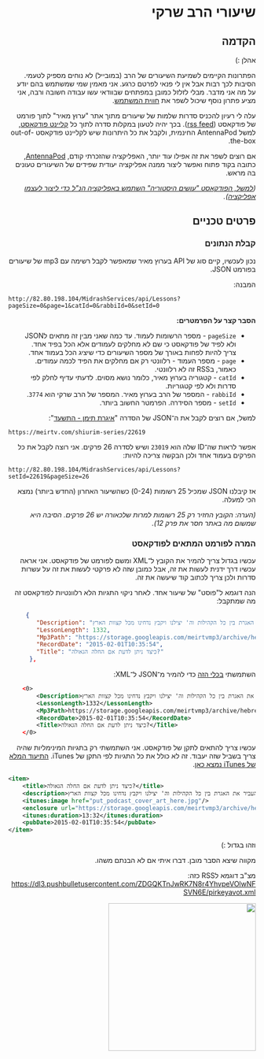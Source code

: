 
<div dir=auto>
  
# שיעורי הרב שרקי
## הקדמה
אהלן :)

הפתרונות הקיימים לשמיעת השיעורים של הרב (במובייל) לא נוחים מספיק לטעמי.
הסיבות לכך רבות אבל אין לי פנאי לפרטם כרגע. אני מאמין שמי שמשתמש בהם יודע על מה אני מדבר.
מבלי לזלזל כמובן במפתחים שבוודאי עשו עבודה חשובה ורבה, אני מציע פתרון נוסף שיכול לשפר את [חווית המשתמש](https://he.wikipedia.org/wiki/%D7%97%D7%95%D7%95%D7%99%D7%99%D7%AA_%D7%9E%D7%A9%D7%AA%D7%9E%D7%A9).

עלה לי רעיון להכניס סדרות שלמות של שיעורים מתוך אתר "ערוץ מאיר" לתוך פורמט של פודקאסט ([rss feed](https://podcasters.apple.com/support/823-podcast-requirements)).
בכך יהיה לטעון במקלות סדרה לתוך כל [קליינט פודקאסט](https://en.wikipedia.org/wiki/List_of_podcatchers), למשל AntennaPod החינמית, ולקבל את כל היתרונות שיש לקליינט פודקאסט out-of-the-box.

אם רוצים לשפר את זה אפילו עוד יותר, האפליקציה שהזכרתי קודם, [AntennaPod](https://antennapod.org/), כתובה בקוד פתוח ואפשר ליצור ממנה אפליקציה יעודית שפידים של השיעורים טעונים בה מראש.

*([למשל, הפודקאסט "עושים היסטוריה" השתמש באפליקציה הנ"ל כדי ליצור לעצמו אפליקציה](https://play.google.com/store/apps/details?id=de.danoeh.antennapod_mh)).*


## פרטים טכניים

### קבלת הנתונים

נכון לעכשיו, קיים סוג של API בערוץ מאיר שמאפשר לקבל רשימה עם mp3 של שיעורים בפורמט JSON.

המבנה:
<div dir=auto>

```
http://82.80.198.104/MidrashServices/api/Lessons?pageSize=0&page=1&catId=0&rabbiId=0&setId=0
```
</div>

**הסבר קצר על הפרמטרים:**
* `pageSize` - מספר הרשומות לעמוד. עד כמה שאני מבין זה מתאים לJSON ולא לפיד של פודקאסט כי שם לא מחלקים לעמודים אלא הכל בפיד אחד. צריך להיות לפחות באורך של מספר השיעורים כדי שיציג הכל בעמוד אחד.
* `page` - מספר העמוד - רלוונטי רק אם מחלקים את הפיד לכמה עמודים. כאמור, בRSS זה לא רלוונטי.
* `catId` - קטגוריה בערוץ מאיר, כלומר נושא מסוים. לדעתי עדיף לחלק לפי סדרות ולא לפי קטגוריות.
* `rabbiId` - המספר של הרב בערוץ מאיר. המספר של הרב שרקי הוא `3774`.
* `setId` - מספר הסידרה. הפרמטר החשוב ביותר.

למשל, אם רוצים לקבל את ה־JSON של הסדרה "[איגרת תימן - התשעד](https://meirtv.com/shiurim-series/22619)":

<div dir=auto>
  
```
https://meirtv.com/shiurim-series/22619
```
</div>

אפשר לראות שה־ID שלה הוא `23019` ושיש לסדרה 26 פרקים. אני רוצה לקבל את כל הפרקים בעמוד אחד ולכן הבקשה צריכה להיות:

<div dir=auto>
  
```
http://82.80.198.104/MidrashServices/api/Lessons?setId=22619&pageSize=26
```
</div>

אז קיבלנו JSON שמכיל 25 רשומות (0-24) כשהשיעור האחרון (החדש ביותר) נמצא הכי למעלה.

*(הערה: הקובץ החזיר רק 25 רשומות למרות שלכאורה יש 26 פרקים. הסיבה היא שמשום מה באתר חסר את פרק 12).*

### המרה לפורמט המתאים לפודקאסט
עכשיו בגדול צריך להמיר את הקובץ ל־XML ומשם לפורמט של פודקאסט. אני אראה עכשיו דרך ידנית לעשות את זה, אבל כמובן שזה לא פרקטי לעשות את זה על עשרות סדרות ולכן צריך לכתוב קוד שיעשה את זה.

הנה דוגמא ל"פוסט" של שיעור אחד. לאחר ניקוי התגיות הלא רלוונטיות לפודקאסט זה מה שמתקבל:

<div dir=auto>
  
```json
     {
        "Description": "לקראת סיום האיגרת לחכמי תימן הרמב\"ם מבקש הרמב\"ם להעביר את האגרת בין כל הקהילות וה' יצילנו ויקבץ נדחינו מכל קצוות הארץ.",
        "LessonLength": 1332,
        "Mp3Path": "https://storage.googleapis.com/meirtvmp3/archive/hebrew/mp3/sherki/126/idx_12644.mp3",
        "RecordDate": "2015-02-01T10:35:54",
        "Title": "כיצד ניתן לדעת אם החלה הגאולה?"
      },
```
</div>

השתמשתי [בכלי הזה](https://jsonformatter.org/json-to-xml) כדי להמיר מ־JSON ל־XML:



<div dir=auto>


```xml
    <0>
        <Description>לקראת סיום האיגרת לחכמי תימן הרמב"ם מבקש הרמב"ם להעביר את האגרת בין כל הקהילות וה' יצילנו ויקבץ נדחינו מכל קצוות הארץ.</Description>
        <LessonLength>1332</LessonLength>
        <Mp3Path>https://storage.googleapis.com/meirtvmp3/archive/hebrew/mp3/sherki/126/idx_12644.mp3</Mp3Path>
        <RecordDate>2015-02-01T10:35:54</RecordDate>
        <Title>כיצד ניתן לדעת אם החלה הגאולה?</Title>
    </0>
```
</div>

עכשיו צריך להתאים לתקן של פודקאסט. אני השתמשתי רק בתגיות המינימליות שהיה צריך בשביל שזה יעבוד. זה לא כולל את כל התגיות לפי התקן של iTunes. [התיעוד המלא של iTunes נמצא כאן](https://podcasters.apple.com/support/823-podcast-requirements).

<div dir=auto>
  
```xml
<item>
    <title>כיצד ניתן לדעת אם החלה הגאולה?</title>
    <description>לקראת סיום האיגרת לחכמי תימן הרמב"ם מבקש הרמב"ם להעביר את האגרת בין כל הקהילות וה' יצילנו ויקבץ נדחינו מכל קצוות הארץ.</description>
    <itunes:image href="put_podcast_cover_art_here.jpg"/>
    <enclosure url="https://storage.googleapis.com/meirtvmp3/archive/hebrew/mp3/sherki/126/idx_12644.mp3"  type="audio/mpeg"/>
    <itunes:duration>13:32</itunes:duration>
    <pubDate>2015-02-01T10:35:54</pubDate>
</item>
```
</div>

וזהו בגדול :)

מקווה שיצא הסבר מובן. דברו איתי אם לא הבנתם משהו.

מצ"ב דוגמא לRSS כזה:
https://dl3.pushbulletusercontent.com/ZDGQKTnJwRK7N8r4YhvpeVOlwNFSVN6E/pirkeyavot.xml

<img src="https://user-images.githubusercontent.com/18702632/117589485-738c7c80-b132-11eb-820a-4de84cdce9ae.jpg" width="300px">





